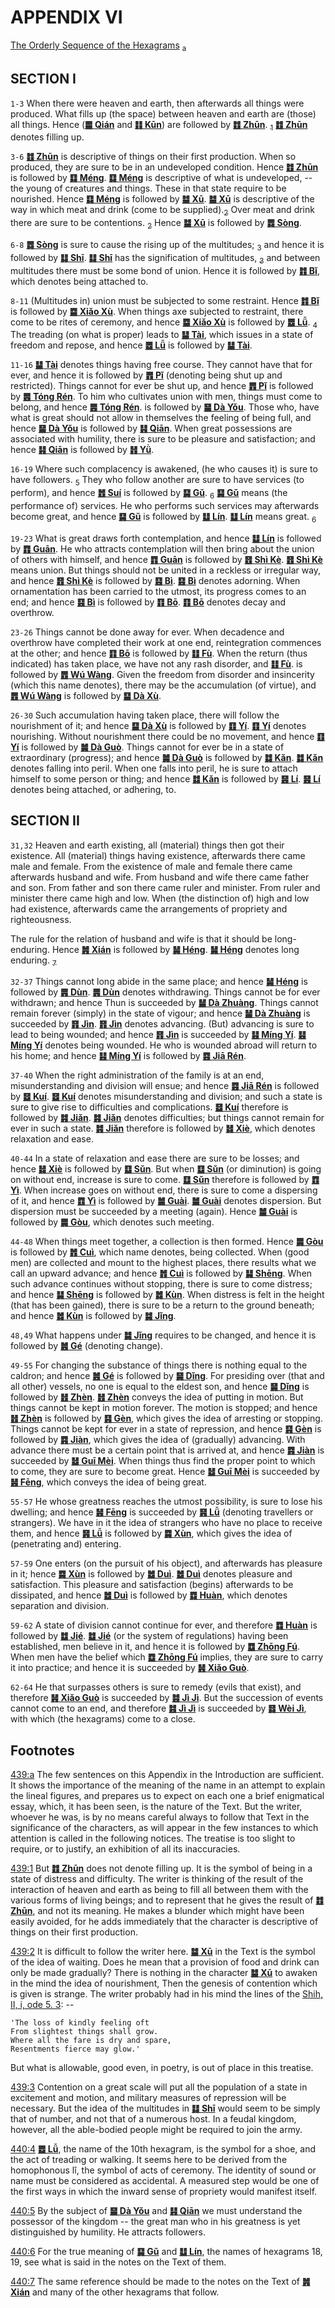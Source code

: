 <a id="p-433"/>

# APPENDIX VI

[The Orderly Sequence of the Hexagrams](https://ctext.org/book-of-changes/xu-gua) <a id="fr_297"/>[<sub>a</sub>](#fn_297)

## SECTION I

`1-3` When there were heaven and earth, then afterwards all things were produced. What fills up (the space) between heaven and earth are (those) all things. Hence ([**䷀ Qián**](e4b9beqian.md) and [**䷁ Kūn**](e59da4kun.md)) are followed by [**䷂ Zhūn**](e5b1afzhun.md). <a id="fr_298"/>[<sub>1</sub>](#fn_298) [**䷂ Zhūn**](e5b1afzhun.md) denotes filling up.

`3-6` [**䷂ Zhūn**](e5b1afzhun.md) is descriptive of things on their first production. When so produced, they are sure to be in an undeveloped condition. Hence [**䷂ Zhūn**](e5b1afzhun.md) is followed by [**䷃ Méng**](e89299meng.md). [**䷃ Méng**](e89299meng.md) is descriptive of what is undeveloped, -- the young of creatures and things. These in that state require to be nourished. Hence [**䷃ Méng**](e89299meng.md) is followed by [**䷄ Xū**](e99c80xu.md). [**䷄ Xū**](e99c80xu.md) is descriptive of the way in which meat and drink (come to be supplied).<a id="fr_299"/>[<sub>2</sub>](#fn_299)</sub> Over meat and drink there are sure to be contentions. <a id="fr_300"/>[<sub>2</sub>](#fn_299) Hence [**䷄ Xū**](e99c80xu.md) is followed by [**䷅ Sòng**](e8aebcsong.md).

`6-8` [**䷅ Sòng**](e8aebcsong.md) is sure to cause the rising up of the multitudes; <a id="fr_301"/>[<sub>3</sub>](#fn_300) and hence it is followed by [**䷆ Shī**](e5b888shi.md). [**䷆ Shī**](e5b888shi.md) has the signification of multitudes, <a id="fr_302"/>[<sub>3</sub>](#fn_300) and between multitudes there must be some bond of union. Hence it is followed by [**䷇ Bǐ**](e6af94bi.md), which denotes being attached to.

`8-11` (Multitudes in) union must be subjected to some restraint. Hence [**䷇ Bǐ**](e6af94bi.md) is followed by [**䷈ Xiǎo Xù**](e5b08fe7959cxiaoxu.md). When things axe subjected to restraint, there come to be rites of ceremony, and hence [**䷈ Xiǎo Xù**](e5b08fe7959cxiaoxu.md) is followed by [**䷉ Lǚ**](e5b1a5lv.md). <a id="fr_303"/>[<sub>4</sub>](#fn_301) The treading (on what is proper) leads to [**䷊ Tài**](e6b3b0tai.md), which issues in a state of freedom and repose, and hence [**䷉ Lǚ**](e5b1a5lv.md) is followed by [**䷊ Tài**](e6b3b0tai.md).

<a id="p-434"/>

`11-16` [**䷊ Tài**](e6b3b0tai.md) denotes things having free course. They cannot have that for ever, and hence it is followed by [**䷋ Pǐ**](e590a6pi.md) (denoting being shut up and restricted). Things cannot for ever be shut up, and hence [**䷋ Pǐ**](e590a6pi.md) is followed by [**䷌ Tóng Rén**](e5908ce4babatongren.md). To him who cultivates union with men, things must come to belong, and hence [**䷌ Tóng Rén**](e5908ce4babatongren.md). is followed by [**䷍ Dà Yǒu**](e5a4a7e69c89dayou.md). Those who, have what is great should not allow in themselves the feeling of being full, and hence [**䷍ Dà Yǒu**](e5a4a7e69c89dayou.md) is followed by [**䷎ Qiān**](e8b0a6qian.md). When great possessions are associated with humility, there is sure to be pleasure and satisfaction; and hence [**䷎ Qiān**](e8b0a6qian.md) is followed by [**䷏ Yǜ**](e8b1abyu.md).

`16-19` Where such complacency is awakened, (he who causes it) is sure to have followers. <a id="fr_304"/>[<sub>5</sub>](#fn_302) They who follow another are sure to have services (to perform), and hence [**䷐ Suí**](e99a8fsui.md) is followed by [**䷑ Gǔ**](e89b8agu.md). <a id="fr_305"/>[<sub>6</sub>](#fn_303) [**䷑ Gǔ**](e89b8agu.md) means (the performance of) services. He who performs such services may afterwards become great, and hence [**䷑ Gǔ**](e89b8agu.md) is followed by [**䷒ Lín**](e4b8b4lin.md). [**䷒ Lín**](e4b8b4lin.md) means great. <a id="fr_306"/>[<sub>6</sub>](#fn_304)

`19-23` What is great draws forth contemplation, and hence [**䷒ Lín**](e4b8b4lin.md) is followed by [**䷓ Guān**](e8a782guan.md). He who attracts contemplation will then bring about the union of others with himself, and hence [**䷓ Guān**](e8a782guan.md) is followed by [**䷔ Shì Kè**](e599ace59791shike.md). [**䷔ Shì Kè**](e599ace59791shike.md) means union. But things should not be united in a reckless or irregular way, and hence [**䷔ Shì Kè**](e599ace59791shike.md) is followed by [**䷕ Bì**](e8b4b2bi.md). [**䷕ Bì**](e8b4b2bi.md) denotes adorning. When ornamentation has been carried to the utmost, its progress comes to an end; and hence [**䷕ Bì**](e8b4b2bi.md) is followed by [**䷖ Bō**](e589a5bo.md). [**䷖ Bō**](e589a5bo.md) denotes decay and overthrow.

<a id="p-435"/>

`23-26` Things cannot be done away for ever. When decadence and overthrow have completed their work at one end, reintegration commences at the other; and hence [**䷖ Bō**](e589a5bo.md) is followed by [**䷗ Fù**](e5a48dfu.md). When the return (thus indicated) has taken place, we have not any rash disorder, and [**䷗ Fù**](e5a48dfu.md). is followed by [**䷘ Wú Wàng**](e697a0e5a684wuwang.md). Given the freedom from disorder and insincerity (which this name denotes), there may be the accumulation (of virtue), and [**䷘ Wú Wàng**](e697a0e5a684wuwang.md) is followed by [**䷙ Dà Xù**](e5a4a7e89384daxu.md).

`26-30` Such accumulation having taken place, there will follow the nourishment of it; and hence [**䷙ Dà Xù**](e5a4a7e89384daxu.md) is followed by [**䷚ Yí**](e9a290yi.md). [**䷚ Yí**](e9a290yi.md) denotes nourishing. Without nourishment there could be no movement, and hence [**䷚ Yí**](e9a290yi.md) is followed by [**䷛ Dà Guò**](e5a4a7e8bf87daguo.md). Things cannot for ever be in a state of extraordinary (progress); and hence [**䷛ Dà Guò**](e5a4a7e8bf87daguo.md) is followed by [**䷜ Kǎn**](e59d8ekan.md). [**䷜ Kǎn**](e59d8ekan.md) denotes falling into peril. When one falls into peril, he is sure to attach himself to some person or thing; and hence [**䷜ Kǎn**](e59d8ekan.md) is followed by [**䷝ Lí**](e7a6bbli.md). [**䷝ Lí**](e7a6bbli.md) denotes being attached, or adhering, to.

## SECTION II

`31,32` Heaven and earth existing, all (material) things then got their existence. All (material) things having existence, afterwards there came male and female. From the existence of male and female there came afterwards husband and wife. From husband and wife there came father and son. From father and son there came ruler and minister. From ruler and minister there came high and low. When (the distinction of) high and low had existence, afterwards came the arrangements of propriety and righteousness.

<a id="p-436"/>

The rule for the relation of husband and wife is that it should be long-enduring. Hence [**䷞ Xián**](e592b8xian.md) is followed by [**䷟ Héng**](e68192heng.md). [**䷟ Héng**](e68192heng.md) denotes long enduring. <a id="fr_307"/>[<sub>7</sub>](#fn_304)

`32-37` Things cannot long abide in the same place; and hence [**䷟ Héng**](e68192heng.md) is followed by [**䷠ Dùn**](e981afdun.md). [**䷠ Dùn**](e981afdun.md) denotes withdrawing. Things cannot be for ever withdrawn; and hence Thun is succeeded by [**䷡ Dà Zhuàng**](e5a4a7e5a3aedazhuang.md). Things cannot remain forever (simply) in the state of vigour; and hence [**䷡ Dà Zhuàng**](e5a4a7e5a3aedazhuang.md) is succeeded by [**䷢ Jìn**](e6998bjin.md). [**䷢ Jìn**](e6998bjin.md) denotes advancing. (But) advancing is sure to lead to being wounded; and hence [**䷢ Jìn**](e6998bjin.md) is succeeded by [**䷣ Míng Yí**](e6988ee5a4b7mingyi.md). [**䷣ Míng Yí**](e6988ee5a4b7mingyi.md) denotes being wounded. He who is wounded abroad will return to his home; and hence [**䷣ Míng Yí**](e6988ee5a4b7mingyi.md) is followed by [**䷤ Jiā Rén**](e5aeb6e4babajiaren.md).

`37-40` When the right administration of the family is at an end, misunderstanding and division will ensue; and hence [**䷤ Jiā Rén**](e5aeb6e4babajiaren.md) is followed by [**䷥ Kuí**](e79dbdkui.md). [**䷥ Kuí**](e79dbdkui.md) denotes misunderstanding and division; and such a state is sure to give rise to difficulties and complications. [**䷥ Kuí**](e79dbdkui.md) therefore is followed by [**䷦ Jiǎn**](e8b987jian.md). [**䷦ Jiǎn**](e8b987jian.md) denotes difficulties; but things cannot remain for ever in such a state. [**䷦ Jiǎn**](e8b987jian.md) therefore is followed by [**䷧ Xiè**](e8a7a3xie.md), which denotes relaxation and ease.

`40-44` In a state of relaxation and ease there are sure to be losses; and hence [**䷧ Xiè**](e8a7a3xie.md) is followed by [**䷨ Sǔn**](e68d9fsun.md). But when [**䷨ Sǔn**](e68d9fsun.md) (or diminution) is going on without end, increase is sure to come. [**䷨ Sǔn**](e68d9fsun.md) therefore is followed by [**䷩ Yì**](e79b8ayi.md). When increase goes on without end, there is sure to come a dispersing of it, and hence [**䷩ Yì**](e79b8ayi.md) is followed by [**䷪ Guài**](e5a4acguai.md). [**䷪ Guài**](e5a4acguai.md) denotes dispersion. But dispersion must be succeeded by a meeting (again). Hence [**䷪ Guài**](e5a4acguai.md) is followed by [**䷫ Gòu**](e5a7a4gou.md), which denotes such meeting.

<a id="p-437"/>

`44-48` When things meet together, a collection is then formed. Hence [**䷫ Gòu**](e5a7a4gou.md) is followed by [**䷬ Cuì**](e89083cui.md), which name denotes, being collected. When (good men) are collected and mount to the highest places, there results what we call an upward advance; and hence [**䷬ Cuì**](e89083cui.md) is followed by [**䷭ Shēng**](e58d87sheng.md). When such advance continues without stopping, there is sure to come distress; and hence [**䷭ Shēng**](e58d87sheng.md) is followed by [**䷮ Kùn**](e59bb0kun.md). When distress is felt in the height (that has been gained), there is sure to be a return to the ground beneath; and hence [**䷮ Kùn**](e59bb0kun.md) is followed by [**䷯ Jǐng**](e4ba95jing.md).

`48,49` What happens under [**䷯ Jǐng**](e4ba95jing.md) requires to be changed, and hence it is followed by [**䷰ Gé**](e99da9ge.md) (denoting change).

`49-55` For changing the substance of things there is nothing equal to the caldron; and hence [**䷰ Gé**](e99da9ge.md) is followed by [**䷱ Dǐng**](e9bc8eding.md). For presiding over (that and all other) vessels, no one is equal to the eldest son, and hence [**䷱ Dǐng**](e9bc8eding.md) is followed by [**䷲ Zhèn**](e99c87zhen.md). [**䷲ Zhèn**](e99c87zhen.md) conveys the idea of putting in motion. But things cannot be kept in motion forever. The motion is stopped; and hence [**䷲ Zhèn**](e99c87zhen.md) is followed by [**䷳ Gèn**](e889aegen.md), which gives the idea of arresting or stopping. Things cannot be kept for ever in a state of repression, and hence [**䷳ Gèn**](e889aegen.md) is followed by [**䷴ Jiàn**](e6b890jian.md), which gives the idea of (gradually) advancing. With advance there must be a certain point that is arrived at, and hence [**䷴ Jiàn**](e6b890jian.md) is succeeded by [**䷵ Guī Mèi**](e5bd92e5a6b9guimei.md). When things thus find the proper point to which to come, they are sure to become great. Hence [**䷵ Guī Mèi**](e5bd92e5a6b9guimei.md) is succeeded by [**䷶ Fēng**](e4b8b0feng.md), which conveys the idea of being great.

<a id="p-438"/>

`55-57` He whose greatness reaches the utmost possibility, is sure to lose his dwelling; and hence [**䷶ Fēng**](e4b8b0feng.md) is succeeded by [**䷷ Lǚ**](e69785lv.md) (denoting travellers or strangers). We have in it the idea of strangers who have no place to receive them, and hence [**䷷ Lǚ**](e69785lv.md) is followed by [**䷸ Xùn**](e5b7bdxun.md), which gives the idea of (penetrating and) entering.

`57-59` One enters (on the pursuit of his object), and afterwards has pleasure in it; hence [**䷸ Xùn**](e5b7bdxun.md) is followed by [**䷹ Duì**](e58591dui.md). [**䷹ Duì**](e58591dui.md) denotes pleasure and satisfaction. This pleasure and satisfaction (begins) afterwards to be dissipated, and hence [**䷹ Duì**](e58591dui.md) is followed by [**䷺ Huàn**](e6b6a3huan.md), which denotes separation and division.

`59-62` A state of division cannot continue for ever, and therefore [**䷺ Huàn**](e6b6a3huan.md) is followed by [**䷻ Jié**](e88a82jie.md). [**䷻ Jié**](e88a82jie.md) (or the system of regulations) having been established, men believe in it, and hence it is followed by [**䷼ Zhōng Fú**](e4b8ade5ad9azhongfu.md). When men have the belief which [**䷼ Zhōng Fú**](e4b8ade5ad9azhongfu.md) implies, they are sure to carry it into practice; and hence it is succeeded by [**䷽ Xiǎo Guò**](e5b08fe8bf87xiaoguo.md).

<a id="p-439"/>

`62-64` He that surpasses others is sure to remedy (evils that exist), and therefore [**䷽ Xiǎo Guò**](e5b08fe8bf87xiaoguo.md) is succeeded by [**䷾ Jì Jì**](e697a2e6b58ejiji.md). But the succession of events cannot come to an end, and therefore [**䷾ Jì Jì**](e697a2e6b58ejiji.md) is succeeded by [**䷿ Wèi Jì**](e69caae6b58eweiji.md), with which (the hexagrams) come to a close.

<a id="p-440"/>

## Footnotes

<a id="fn_297"/>[439:a](#fr_297) The few sentences on this Appendix in the Introduction are sufficient. It shows the importance of the meaning of the name in an attempt to explain the lineal figures, and prepares us to expect on each one a brief enigmatical essay, which, it has been seen, is the nature of the Text. But the writer, whoever he was, is by no means careful always to follow that Text in the significance of the characters, as will appear in the few instances to which attention is called in the following notices. The treatise is too slight to require, or to justify, an exhibition of all its inaccuracies.

<a id="fn_298"/>[439:1](#fr_298) But [**䷂ Zhūn**](e5b1afzhun.md) does not denote filling up. It is the symbol of being in a state of distress and difficulty. The writer is thinking of the result of the interaction of heaven and earth as being to fill all between them with the various forms of living beings; and to represent that he gives the result of [**䷂ Zhūn**](e5b1afzhun.md), and not its meaning. He makes a blunder which might have been easily avoided, for he adds immediately that the character is descriptive of things on their first production.

<a id="fn_299"/>[439:2](#fr_300) It is difficult to follow the writer here. [**䷄ Xū**](e99c80xu.md) in the Text is the symbol of the idea of waiting. Does he mean that a provision of food and drink can only be made gradually? There is nothing in the character [**䷄ Xū**](e99c80xu.md) to awaken in the mind the idea of nourishment, Then the genesis of contention which is given is strange. The writer probably had in his mind the lines of the [Shih, II, i, ode 5. 3](https://ctext.org/dictionary.pl?if=en&id=15357): --

```
'The loss of kindly feeling oft
From slightest things shall grow.
Where all the fare is dry and spare,
Resentments fierce may glow.'
```

But what is allowable, good even, in poetry, is out of place in this treatise.

<a id="fn_300"/>[439:3](#fr_302) Contention on a great scale will put all the population of a state in excitement and motion, and military measures of repression will be necessary. But the idea of the multitudes in [**䷆ Shī**](e5b888shi.md) would seem to be simply that of number, and not that of a numerous host. In a feudal kingdom, however, all the able-bodied people might be required to join the army.

<a id="fn_301"/>[440:4](#fr_303) [**䷉ Lǚ**](e5b1a5lv.md), the name of the 10th hexagram, is the symbol for a shoe, and the act of treading or walking. It seems here to be derived from the homophonous lî, the symbol of acts of ceremony. The identity of sound or name must be considered as accidental. A measured step would be one of the first ways in which the inward sense of propriety would manifest itself.

<a id="fn_302"/>[440:5](#p-434) By the subject of [**䷍ Dà Yǒu**](e5a4a7e69c89dayou.md) and [**䷎ Qiān**](e8b0a6qian.md) we must understand the possessor of the kingdom -- the great man who in his greatness is yet distinguished by humility. He attracts followers.

<a id="fn_303"/>[440:6](#fr_306) For the true meaning of [**䷑ Gǔ**](e89b8agu.md) and [**䷒ Lín**](e4b8b4lin.md), the names of hexagrams 18, 19, see what is said in the notes on the Text of them.

<a id="fn_304">[440:7](#fr_307) The same reference should be made to the notes on the Text of [**䷞ Xián**](e592b8xian.md) and many of the other hexagrams that follow.
